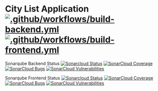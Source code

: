 # City List Application [![.github/workflows/build-backend.yml](https://github.com/nagesh313/city-list/actions/workflows/build-backend.yml/badge.svg)](https://github.com/nagesh313/city-list/actions/workflows/build-backend.yml) [![.github/workflows/build-frontend.yml](https://github.com/nagesh313/city-list/actions/workflows/build-frontend.yml/badge.svg)](https://github.com/nagesh313/city-list/actions/workflows/build-frontend.yml)


Sonarqube Backend Status
[![Sonarcloud Status](https://sonarcloud.io/api/project_badges/measure?project=nagesh313_city-list-backend&metric=alert_status)](https://sonarcloud.io/dashboard?id=nagesh313_city-list-backend) 
[![SonarCloud Coverage](https://sonarcloud.io/api/project_badges/measure?project=nagesh313_city-list-backend&metric=coverage)](https://sonarcloud.io/component_measures/metric/coverage/list?id=nagesh313_city-list-backend)
[![SonarCloud Bugs](https://sonarcloud.io/api/project_badges/measure?project=nagesh313_city-list-backend&metric=bugs)](https://sonarcloud.io/component_measures/metric/reliability_rating/list?id=nagesh313_city-list-backend)
[![SonarCloud Vulnerabilities](https://sonarcloud.io/api/project_badges/measure?project=nagesh313_city-list-backend&metric=vulnerabilities)](https://sonarcloud.io/component_measures/metric/security_rating/list?id=nagesh313_city-list-backend)

Sonarqube Frontend Status
[![Sonarcloud Status](https://sonarcloud.io/api/project_badges/measure?project=nagesh313_city-list-frontend&metric=alert_status)](https://sonarcloud.io/dashboard?id=nagesh313_city-list-frontend) 
[![SonarCloud Coverage](https://sonarcloud.io/api/project_badges/measure?project=nagesh313_city-list-frontend&metric=coverage)](https://sonarcloud.io/component_measures/metric/coverage/list?id=nagesh313_city-list-frontend)
[![SonarCloud Bugs](https://sonarcloud.io/api/project_badges/measure?project=nagesh313_city-list-frontend&metric=bugs)](https://sonarcloud.io/component_measures/metric/reliability_rating/list?id=nagesh313_city-list-frontend)
[![SonarCloud Vulnerabilities](https://sonarcloud.io/api/project_badges/measure?project=nagesh313_city-list-frontend&metric=vulnerabilities)](https://sonarcloud.io/component_measures/metric/security_rating/list?id=nagesh313_city-list-frontend)
